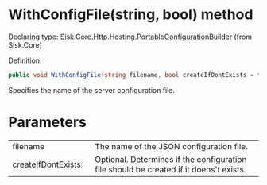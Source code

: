 <!--

Copyrights 2023 Sisk Framework - CypherPotato
Published under MIT license

!!! DO NOT EDIT THIS FILE !!!
This file was generated by a tool in the Sisk package. To edit the information in this documentation,
edit the XML documentation present in the Sisk source code.

-->


# WithConfigFile(string, bool) method

Declaring type: [Sisk.Core.Http.Hosting.PortableConfigurationBuilder](/spec/Sisk.Core.Http.Hosting.PortableConfigurationBuilder.md) (from Sisk.Core)


Definition:

```cs
public void WithConfigFile(string filename, bool createIfDontExists = false)
```

Specifies the name of the server configuration file.


# Parameters

<table>
    <tbody>
<tr>
    <td width="33%">filename</td>
    <td>The name of the JSON configuration file.</td>
</tr>
<tr>
    <td width="33%">createIfDontExists</td>
    <td>Optional. Determines if the configuration file should be created if it doens't exists.</td>
</tr>
    </tbody>
</table>
